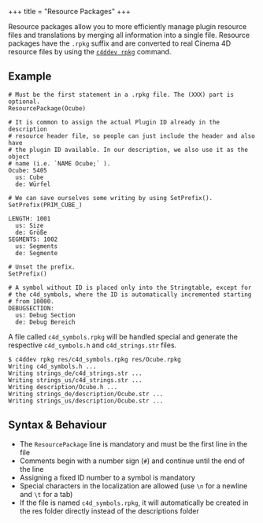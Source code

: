 +++
title = "Resource Packages"
+++

Resource packages allow you to more efficiently manage plugin resource files
and translations by merging all information into a single file. Resource
packages have the `.rpkg` suffix and are converted to real Cinema 4D resource
files by using the [`c4ddev rpkg`](cli#rpkg) command.

## Example

    # Must be the first statement in a .rpkg file. The (XXX) part is optional.
    ResourcePackage(Ocube)

    # It is common to assign the actual Plugin ID already in the description
    # resource header file, so people can just include the header and also have
    # the plugin ID available. In our description, we also use it as the object
    # name (i.e. `NAME Ocube;` ).
    Ocube: 5405
      us: Cube
      de: Würfel

    # We can save ourselves some writing by using SetPrefix().
    SetPrefix(PRIM_CUBE_)

    LENGTH: 1001
      us: Size
      de: Größe
    SEGMENTS: 1002
      us: Segments
      de: Segmente

    # Unset the prefix.
    SetPrefix()

    # A symbol without ID is placed only into the Stringtable, except for
    # the c4d_symbols, where the ID is automatically incremented starting
    # from 10000.
    DEBUGSECTION:
      us: Debug Section
      de: Debug Bereich

A file called `c4d_symbols.rpkg` will be handled special and generate the respective
`c4d_symbols.h` and `c4d_strings.str` files.

    $ c4ddev rpkg res/c4d_symbols.rpkg res/Ocube.rpkg
    Writing c4d_symbols.h ...
    Writing strings_de/c4d_strings.str ...
    Writing strings_us/c4d_strings.str ...
    Writing description/Ocube.h ...
    Writing strings_de/description/Ocube.str ...
    Writing strings_us/description/Ocube.str ...

## Syntax & Behaviour

* The `ResourcePackage` line is mandatory and must be the first line in the file
* Comments begin with a number sign (`#`) and continue until the end of the line
* Assigning a fixed ID number to a symbol is mandatory
* Special characters in the localization are allowed (use `\n` for a newline and `\t` for a tab)
* If the file is named `c4d_symbols.rpkg`, it will automatically be created in the res folder
  directly instead of the descriptions folder


